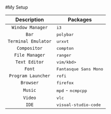 #My Setup

| Description         |     Packages                               |
| :----------:        | ------------------------------------------ |
| `Window Manager`    | <kbd>i3</kbd>				   |
| `Bar`               | <kbd>polybar</kbd>  			   |
| `Terminal Emulator` | <kbd>urxvt</kbd>                           |
| `Compositor`        | <kbd>compton</kbd>                         |
| `File Manager`      | <kbd>ranger</kbd>                          |
| `Text Editor`       | <kbd>vim/kbd> 	                           |
| `Font`              | <kbd>Fantasque Sans Mono</kbd>             |
| `Program Launcher`  | <kbd>rofi</kbd>                            |
| `Browser`           | <kbd>firefox</kbd>	                   |
| `Music`             | <kbd>mpd</kbd> - <kbd>ncmpcpp</kbd>        |
| `Video`             | <kbd>vlc</kbd> 	                           |
| `IDE`               | <kbd>visual-studio-code</kbd>              |

